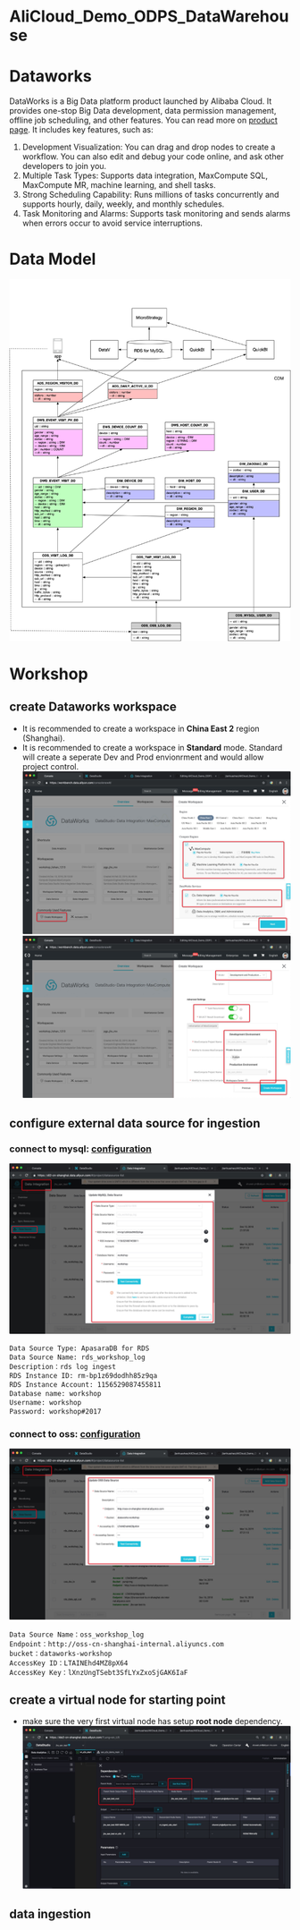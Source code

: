 # AliCloud_Demo_ODPS_DataWarehouse

# Dataworks

DataWorks is a Big Data platform product launched by Alibaba Cloud. It provides one-stop Big Data development, data permission management, offline job scheduling, and other features. You can read more on [product page](https://www.alibabacloud.com/product/ide). It includes key features, such as: 

1. Development Visualization: You can drag and drop nodes to create a workflow. You can also edit and debug your code online, and ask other developers to join you.
2. Multiple Task Types: Supports data integration, MaxCompute SQL, MaxCompute MR, machine learning, and shell tasks.
3. Strong Scheduling Capability: Runs millions of tasks concurrently and supports hourly, daily, weekly, and monthly schedules.
4. Task Monitoring and Alarms: Supports task monitoring and sends alarms when errors occur to avoid service interruptions.


# Data Model
![Alt text](/demo_screenshot/data_model.png)


# Workshop
## create Dataworks workspace
* It is recommended to create a workspace in __China East 2__ region (Shanghai). 
* It is recommended to create a workspace in __Standard__ mode. Standard will create a seperate Dev and Prod envionrment and would allow project control. 
![Alt text](/demo_screenshot/dataworks_create_workspace.jpg)
![Alt text](/demo_screenshot/dataworks_standard_mode.jpg)

## configure external data source for ingestion
### connect to mysql: [configuration](/config_mysql_in.sql)
![Alt text](/demo_screenshot/datasource_mysql_in.jpg)
```
Data Source Type: ApasaraDB for RDS
Data Source Name: rds_workshop_log
Description：rds log ingest
RDS Instance ID: rm-bp1z69dodhh85z9qa
RDS Instance Account: 1156529087455811
Database name: workshop
Username: workshop
Password: workshop#2017
```
### connect to oss: [configuration](/datasource_oss_in.jpg)
![Alt text](/demo_screenshot/datasource_oss_in.jpg)
```
Data Source Name：oss_workshop_log
Endpoint：http://oss-cn-shanghai-internal.aliyuncs.com
bucket：dataworks-workshop
AccessKey ID：LTAINEhd4MZ8pX64
AccessKey Key：lXnzUngTSebt3SfLYxZxoSjGAK6IaF
```
## create a virtual node for starting point
* make sure the very first virtual node has setup __root node__ dependency. 
![Alt text](/demo_screenshot/virtual_node_root.jpg)

## data ingestion

